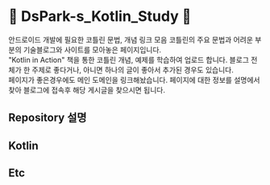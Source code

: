 #   :rainbow: DsPark-s_Kotlin_Study :unicorn:
 안드로이드 개발에 필요한 코틀린 문법, 개념 링크 모음
 코틀린의 주요 문법과 어려운 부분의 기술블로그와 사이트를 모아놓은 페이지입니다.  
"Kotlin in Action" 책을 통한 코틀린 개념, 예제를 학습하여 업로드 합니다.
 블로그 전체가 한 주제로 좋다거나, 아니면 하나의 글이 좋아서 추가된 경우도 있습니다.   
 페이지가 좋은경우에도 메인 도메인을 링크해놨습니다. 페이지에 대한 정보를 설명에서 찾아 블로그에 접속후 해당 게시글을 찾으시면 됩니다.

## Repository 설명

## Kotlin

## Etc





